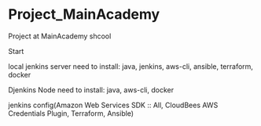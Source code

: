 # Project_MainAcademy
Project at MainAcademy shcool


Start

local jenkins server need to install:
java, jenkins, aws-cli, ansible, terraform, docker

Djenkins Node need to install:
java, aws-cli, docker

jenkins config(Amazon Web Services SDK :: All, CloudBees AWS Credentials Plugin, Terraform, Ansible)


